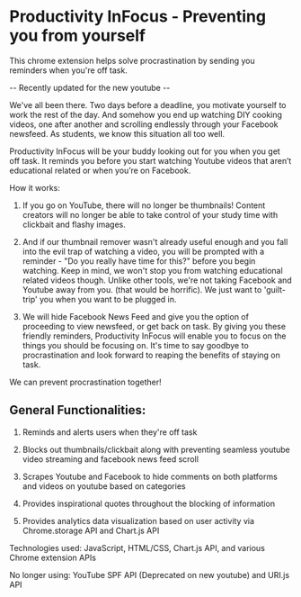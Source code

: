 # Productivity InFocus - Preventing you from yourself

This chrome extension helps solve procrastination by sending you reminders when you're off task.<br/>

-- Recently updated for the new youtube -- <br/>

We've all been there. Two days before a deadline, you motivate yourself to work the rest of the day. And somehow you end up watching DIY cooking videos, one after another and scrolling endlessly through your Facebook newsfeed. As students, we know this situation all too well. <br/>

Productivity InFocus will be your buddy looking out for you when you get off task. It reminds you before you start watching Youtube videos that aren’t educational related or when you’re on Facebook. <br/>

How it works: <br/>

1. If you go on YouTube, there will no longer be thumbnails! Content creators will no longer be able to take control of your study time with clickbait and flashy images. 

2. And if our thumbnail remover wasn't already useful enough and you fall into the evil trap of watching a video, you will be prompted with a reminder - "Do you really have time for this?" before you begin watching. Keep in mind, we won't stop you from watching educational related videos though. Unlike other tools, we're not taking Facebook and Youtube away from you. (that would be horrific). We just want to 'guilt-trip' you when you want to be plugged in. 

3. We will hide Facebook News Feed and give you the option of proceeding to view newsfeed, or get back on task. 
By giving you these friendly reminders, Productivity InFocus will enable you to focus on the things you should be focusing on. It's time to say goodbye to procrastination and look forward to reaping the benefits of staying on task. 

We can prevent procrastination together! <br/>

## General Functionalities: <br/>
1. Reminds and alerts users when they're off task 

2. Blocks out thumbnails/clickbait along with preventing seamless youtube video streaming and facebook news feed scroll

3. Scrapes Youtube and Facebook to hide comments on both platforms and videos on youtube based on categories

4. Provides inspirational quotes throughout the blocking of information

5. Provides analytics data visualization based on user activity via Chrome.storage API and Chart.js API

Technologies used: JavaScript, HTML/CSS, Chart.js API, and various Chrome extension APIs

No longer using: YouTube SPF API (Deprecated on new youtube) and URI.js API
